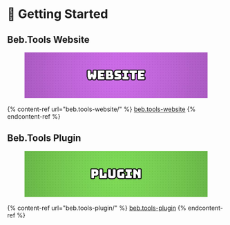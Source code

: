 # 🦾 Getting Started

## Beb.Tools Website

<figure><img src=".gitbook/assets/website_banner (1).jpg" alt=""><figcaption></figcaption></figure>

{% content-ref url="beb.tools-website/" %}
[beb.tools-website](beb.tools-website/)
{% endcontent-ref %}

## Beb.Tools Plugin

<figure><img src=".gitbook/assets/plugin.jpg" alt=""><figcaption></figcaption></figure>

{% content-ref url="beb.tools-plugin/" %}
[beb.tools-plugin](beb.tools-plugin/)
{% endcontent-ref %}

